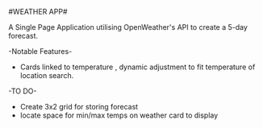 #WEATHER APP#

A Single Page Application utilising OpenWeather's API to create a 5-day forecast.

-Notable Features-

- Cards linked to temperature , dynamic adjustment to fit temperature of location search.

-TO DO-

- Create 3x2 grid for storing forecast
- locate space for min/max temps on weather card to display 
